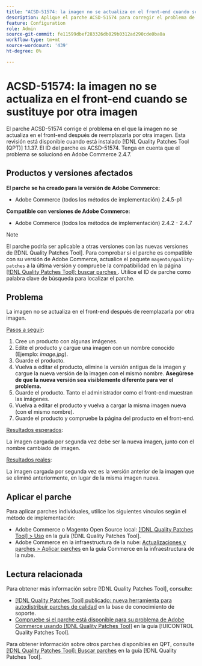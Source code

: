 ```yaml
---
title: "ACSD-51574: la imagen no se actualiza en el front-end cuando se sustituye por otra imagen"
description: Aplique el parche ACSD-51574 para corregir el problema de Adobe Commerce en el que la imagen no se actualiza en el front-end después de reemplazarla por otra imagen.
feature: Configuration
role: Admin
source-git-commit: fe11599dbef283326db029b0312ad290cde0ba0a
workflow-type: tm+mt
source-wordcount: '439'
ht-degree: 0%

---
```


# ACSD-51574: la imagen no se actualiza en el front-end cuando se sustituye por otra imagen

El parche ACSD-51574 corrige el problema en el que la imagen no se actualiza en el front-end después de reemplazarla por otra imagen. Esta revisión está disponible cuando está instalado [!DNL Quality Patches Tool (QPT)] 1.1.37. El ID del parche es ACSD-51574. Tenga en cuenta que el problema se solucionó en Adobe Commerce 2.4.7.

## Productos y versiones afectados

**El parche se ha creado para la versión de Adobe Commerce:**

* Adobe Commerce (todos los métodos de implementación) 2.4.5-p1

**Compatible con versiones de Adobe Commerce:**

* Adobe Commerce (todos los métodos de implementación) 2.4.2 - 2.4.7

>[!NOTE]
>
>El parche podría ser aplicable a otras versiones con las nuevas versiones de [!DNL Quality Patches Tool]. Para comprobar si el parche es compatible con su versión de Adobe Commerce, actualice el paquete `magento/quality-patches` a la última versión y compruebe la compatibilidad en la página [[!DNL Quality Patches Tool]: buscar parches ](https://experienceleague.adobe.com/tools/commerce-quality-patches/index.html?lang=es). Utilice el ID de parche como palabra clave de búsqueda para localizar el parche.

## Problema

La imagen no se actualiza en el front-end después de reemplazarla por otra imagen.

<u>Pasos a seguir</u>:

1. Cree un producto con algunas imágenes.
1. Edite el producto y cargue una imagen con un nombre conocido (Ejemplo: *image.jpg*).
1. Guarde el producto.
1. Vuelva a editar el producto, elimine la versión antigua de la imagen y cargue la nueva versión de la imagen con el mismo nombre. **Asegúrese de que la nueva versión sea visiblemente diferente para ver el problema.**
1. Guarde el producto. Tanto el administrador como el front-end muestran las imágenes.
1. Vuelva a editar el producto y vuelva a cargar la misma imagen nueva (con el mismo nombre).
1. Guarde el producto y compruebe la página del producto en el front-end.

<u>Resultados esperados</u>:

La imagen cargada por segunda vez debe ser la nueva imagen, junto con el nombre cambiado de imagen.

<u>Resultados reales</u>:

La imagen cargada por segunda vez es la versión anterior de la imagen que se eliminó anteriormente, en lugar de la misma imagen nueva.

## Aplicar el parche

Para aplicar parches individuales, utilice los siguientes vínculos según el método de implementación:

* Adobe Commerce o Magento Open Source local: [[!DNL Quality Patches Tool] > Uso](/help/tools/quality-patches-tool/usage.md) en la guía [!DNL Quality Patches Tool].
* Adobe Commerce en la infraestructura de la nube: [Actualizaciones y parches > Aplicar parches](https://experienceleague.adobe.com/docs/commerce-cloud-service/user-guide/develop/upgrade/apply-patches.html?lang=es) en la guía Commerce en la infraestructura de la nube.

## Lectura relacionada

Para obtener más información sobre [!DNL Quality Patches Tool], consulte:

* [[!DNL Quality Patches Tool] publicado: nueva herramienta para autodistribuir parches de calidad](https://experienceleague.adobe.com/es/docs/commerce-knowledge-base/kb/announcements/commerce-announcements/magento-quality-patches-released-new-tool-to-self-serve-quality-patches) en la base de conocimiento de soporte.
* [Compruebe si el parche está disponible para su problema de Adobe Commerce usando [!DNL Quality Patches Tool]](/help/tools/quality-patches-tool/patches-available-in-qpt/check-patch-for-magento-issue-with-magento-quality-patches.md) en la guía [!UICONTROL Quality Patches Tool].


Para obtener información sobre otros parches disponibles en QPT, consulte [[!DNL Quality Patches Tool]: Buscar parches](https://experienceleague.adobe.com/tools/commerce-quality-patches/index.html?lang=es) en la guía [!DNL Quality Patches Tool].
